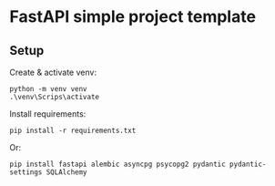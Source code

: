 # FastAPI simple project template

## Setup

Create & activate venv:
```
python -m venv venv
.\venv\Scrips\activate
```

Install requirements:
```
pip install -r requirements.txt
```
Or:
```
pip install fastapi alembic asyncpg psycopg2 pydantic pydantic-settings SQLAlchemy
```